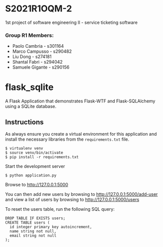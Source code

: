 # S2021R1OQM-2
1st project of software engineering II - service ticketing software

### Group R1 Members:
* Paolo Cambria - s301164
* Marco Campusso - s290482
* Liu Dong - s274181
* Shantal Fabri - s294042
* Samuele Gigante - s290156

# flask_sqlite
A Flask Application that demonstrates Flask-WTF and Flask-SQLAlchemy using a
SQLite database.

## Instructions
As always ensure you create a virtual environment for this application and install
the necessary libraries from the `requirements.txt` file.

```
$ virtualenv venv
$ source venv/bin/activate
$ pip install -r requirements.txt
```

Start the development server

```
$ python application.py
```


Browse to http://127.0.0.1:5000

You can then add new users by browsing to http://127.0.0.1:5000/add-user and view
a list of users by browsing to http://127.0.0.1:5000/users

To reset the users table, run the following SQL query:
```
DROP TABLE IF EXISTS users;
CREATE TABLE users (
  id integer primary key autoincrement,
  name string not null,
  email string not null
);
```

